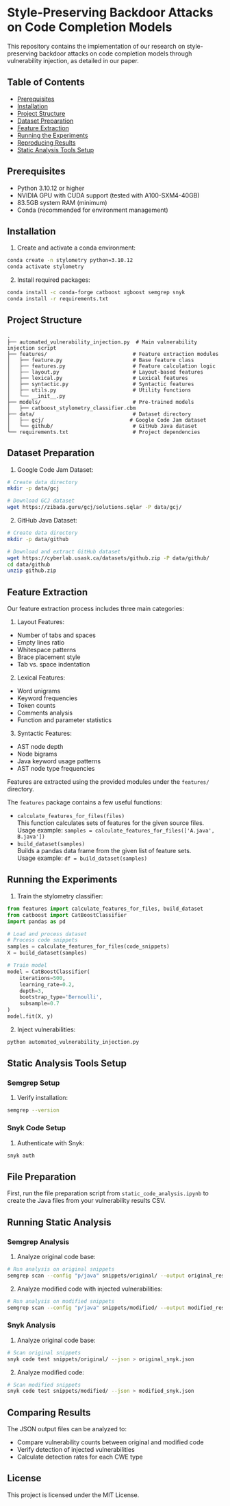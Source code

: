 # Style-Preserving Backdoor Attacks on Code Completion Models

This repository contains the implementation of our research on style-preserving backdoor attacks on code completion models through vulnerability injection, as detailed in our paper.

## Table of Contents

- [Prerequisites](#prerequisites)
- [Installation](#installation)
- [Project Structure](#project-structure)
- [Dataset Preparation](#dataset-preparation)
- [Feature Extraction](#feature-extraction)
- [Running the Experiments](#running-the-experiments)
- [Reproducing Results](#reproducing-results)
- [Static Analysis Tools Setup](#static-analysis-tools-setup)

## Prerequisites

- Python 3.10.12 or higher
- NVIDIA GPU with CUDA support (tested with A100-SXM4-40GB)
- 83.5GB system RAM (minimum)
- Conda (recommended for environment management)

## Installation

1. Create and activate a conda environment:

```bash
conda create -n stylometry python=3.10.12
conda activate stylometry
```

2. Install required packages:

```bash
conda install -c conda-forge catboost xgboost semgrep snyk
conda install -r requirements.txt
```

## Project Structure

```
.
├── automated_vulnerability_injection.py  # Main vulnerability injection script
├── features/                            # Feature extraction modules
│   ├── feature.py                       # Base feature class
│   ├── features.py                      # Feature calculation logic
│   ├── layout.py                        # Layout-based features
│   ├── lexical.py                       # Lexical features
│   ├── syntactic.py                     # Syntactic features
│   ├── utils.py                         # Utility functions
│   └── __init__.py
├── models/                              # Pre-trained models
│   ├── catboost_stylometry_classifier.cbm
├── data/                                # Dataset directory
│   ├── gcj/                            # Google Code Jam dataset
│   └── github/                          # GitHub Java dataset
└── requirements.txt                     # Project dependencies
```

## Dataset Preparation

1. Google Code Jam Dataset:

```bash
# Create data directory
mkdir -p data/gcj

# Download GCJ dataset
wget https://zibada.guru/gcj/solutions.sqlar -P data/gcj/
```

2. GitHub Java Dataset:

```bash
# Create data directory
mkdir -p data/github

# Download and extract GitHub dataset
wget https://cyberlab.usask.ca/datasets/github.zip -P data/github/
cd data/github
unzip github.zip
```

## Feature Extraction

Our feature extraction process includes three main categories:

1. Layout Features:

- Number of tabs and spaces
- Empty lines ratio
- Whitespace patterns
- Brace placement style
- Tab vs. space indentation

2. Lexical Features:

- Word unigrams
- Keyword frequencies
- Token counts
- Comments analysis
- Function and parameter statistics

3. Syntactic Features:

- AST node depth
- Node bigrams
- Java keyword usage patterns
- AST node type frequencies

Features are extracted using the provided modules under the `features/` directory.

The `features` package contains a few useful functions:

- `calculate_features_for_files(files)`
  <br>This function calculates sets of features for the given source files.
  <br>Usage example: `samples = calculate_features_for_files(['A.java', B.java'])`
- `build_dataset(samples)`
  <br>Builds a pandas data frame from the given list of feature sets.
  <br>Usage example: `df = build_dataset(samples)`

## Running the Experiments

1. Train the stylometry classifier:

```python
from features import calculate_features_for_files, build_dataset
from catboost import CatBoostClassifier
import pandas as pd

# Load and process dataset
# Process code snippets
samples = calculate_features_for_files(code_snippets)
X = build_dataset(samples)

# Train model
model = CatBoostClassifier(
    iterations=500,
    learning_rate=0.2,
    depth=3,
    bootstrap_type='Bernoulli',
    subsample=0.7
)
model.fit(X, y)
```

2. Inject vulnerabilities:

```python
python automated_vulnerability_injection.py
```

## Static Analysis Tools Setup

### Semgrep Setup

1. Verify installation:

```bash
semgrep --version
```

### Snyk Code Setup

1. Authenticate with Snyk:

```bash
snyk auth
```

## File Preparation

First, run the file preparation script from `static_code_analysis.ipynb` to create the Java files from your vulnerability results CSV.

## Running Static Analysis

### Semgrep Analysis

1. Analyze original code base:

```bash
# Run analysis on original snippets
semgrep scan --config "p/java" snippets/original/ --output original_results.json --json
```

2. Analyze modified code with injected vulnerabilities:

```bash
# Run analysis on modified snippets
semgrep scan --config "p/java" snippets/modified/ --output modified_results.json --json
```

### Snyk Analysis

1. Analyze original code base:

```bash
# Scan original snippets
snyk code test snippets/original/ --json > original_snyk.json
```

2. Analyze modified code:

```bash
# Scan modified snippets
snyk code test snippets/modified/ --json > modified_snyk.json
```

## Comparing Results

The JSON output files can be analyzed to:

- Compare vulnerability counts between original and modified code
- Verify detection of injected vulnerabilities
- Calculate detection rates for each CWE type

## License

This project is licensed under the MIT License.
